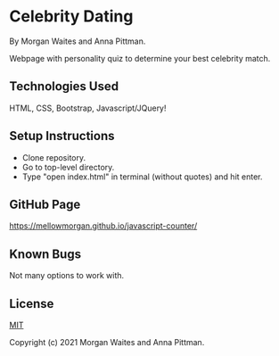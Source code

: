 # Celebrity Dating
By Morgan Waites and Anna Pittman.

Webpage with personality quiz to determine your best celebrity match.

## Technologies Used
HTML, CSS, Bootstrap, Javascript/JQuery!

## Setup Instructions
* Clone repository.
* Go to top-level directory.
* Type "open index.html" in terminal (without quotes) and hit enter.

## GitHub Page
https://mellowmorgan.github.io/javascript-counter/

## Known Bugs
Not many options to work with.

## License
[MIT](https://opensource.org/licenses/MIT)

Copyright (c) 2021 Morgan Waites and Anna Pittman.
